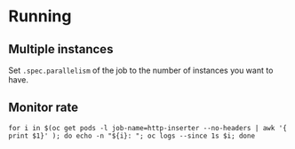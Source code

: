 # Running

## Multiple instances

Set `.spec.parallelism` of the job to the number of instances you want to have.

## Monitor rate

    for i in $(oc get pods -l job-name=http-inserter --no-headers | awk '{ print $1}' ); do echo -n "${i}: "; oc logs --since 1s $i; done